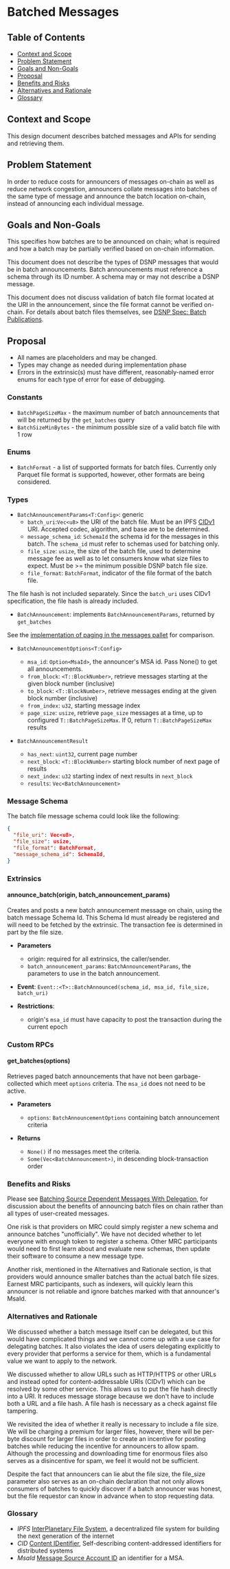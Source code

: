 # Batched Messages

## Table of Contents
* [Context and Scope](#context-and-scope)
* [Problem Statement](#problem-statement)
* [Goals and Non-Goals](#goals-and-non-goals)
* [Proposal](#proposal)
* [Benefits and Risks](#benefits-and-risks)
* [Alternatives and Rationale](#alternatives-and-rationale)
* [Glossary](#glossary)

## Context and Scope
This design document describes batched messages and APIs for sending and retrieving them.

## Problem Statement
In order to reduce costs for announcers of messages on-chain as well as reduce network congestion, announcers collate messages into batches of the same type of message and announce the batch location on-chain, instead of announcing each individual message.

## Goals and Non-Goals
This specifies how batches are to be announced on chain; what is required and how a batch may be partially verified based on on-chain information.

This document does not describe the types of DSNP messages that would be in batch announcements. Batch announcements must reference a schema through its ID number. A schema may or may not describe a DSNP message.

This document does not discuss validation of batch file format located at the URI in the announcement, since
the file format cannot be verified on-chain. For details about batch files themselves, see [DSNP Spec: Batch Publications](https://spec.dsnp.org/DSNP/BatchPublications).

## Proposal
* All names are placeholders and may be changed.
* Types may change as needed during implementation phase
* Errors in the extrinsic(s) must have different, reasonably-named error enums for each type of error for ease of debugging.

### Constants
* `BatchPageSizeMax` - the maximum number of batch announcements that will be returned by the `get_batches` query
* `BatchSizeMinBytes` - the minimum possible size of a valid batch file with 1 row

### Enums
* `BatchFormat` - a list of supported formats for batch files. Currently only Parquet file format is supported, however,
other formats are being considered.

### Types
* `BatchAnnouncementParams<T:Config>`: generic
    * `batch_uri`:`Vec<u8>` the URI of the batch file. Must be an IPFS [CIDv1](https://github.com/multiformats/cid/) URI. Accepted codec, algorithm, and base are to be determined.
    * `message_schema_id`: `SchemaId`  the schema id for the messages in this batch. The `schema_id` must refer to schemas used for batching only.
    * `file_size`: `usize`, the size of the batch file, used to determine message fee as well as to let consumers know what size files to expect.  Must be &gt;= the minimum possible DSNP batch file size.
    * `file_format`: `BatchFormat`, indicator of the file format of the batch file.

The file hash is not included separately. Since the `batch_uri` uses CIDv1 specification, the file hash is already included.

* `BatchAnnouncement`: implements `BatchAnnouncementParams`, returned by `get_batches`

See the [implementation of paging in the messages pallet](https://github.com/LibertyDSNP/mrc/blob/main/common/primitives/src/messages.rs#L26-L58) for comparison.

* `BatchAnnouncementOptions<T:Config>`
    * `msa_id`:  `Option<MsaId>`, the announcer's MSA id.  Pass None() to get all announcements.
    * `from_block`: `<T::BlockNumber>`, retrieve messages starting at the given block number (inclusive)
    * `to_block`: `<T::BlockNumber>`, retrieve messages ending at the given block number (inclusive)
    * `from_index`: `u32`, starting message index
    * `page_size`: `usize`, retrieve `page_size` messages at a time, up to configured `T::BatchPageSizeMax`. If 0, return `T::BatchPageSizeMax` results

* `BatchAnnouncementResult`
    * `has_next`: `uint32`, current page number
    * `next_block`: `<T::BlockNumber>` starting block number of next page of results
    * `next_index`: `u32` starting index of next results in `next_block`
    * `results`: `Vec<BatchAnnouncement>`

### Message Schema
The batch file message schema could look like the following:

```json
{
  "file_uri": Vec<u8>,
  "file_size": usize,
  "file_format": BatchFormat,
  "message_schema_id": SchemaId,
}
```

### Extrinsics
#### announce_batch(origin, batch_announcement_params)
Creates and posts a new batch announcement message on chain, using the batch message Schema Id. This Schema Id must already be registered and will need to be fetched by the extrinsic.  The transaction fee is determined in part by the file size.

* **Parameters**
  * origin:  required for all extrinsics, the caller/sender.
  * `batch_announcement_params`: `BatchAnnouncementParams`, the parameters to use in the batch announcement.

* **Event**:  `Event::<T>::BatchAnnounced(schema_id, msa_id, file_size, batch_uri)`
* **Restrictions**:
  * origin's `msa_id` must have capacity to post the transaction during the current epoch

### Custom RPCs

#### get_batches(options)
Retrieves paged batch announcements that have not been garbage-collected which meet `options` criteria.  The `msa_id` does not need to be active.

* **Parameters**
  * `options`: `BatchAnnouncementOptions` containing batch announcement criteria

* **Returns**
  * `None()` if no messages meet the criteria.
  * `Some(Vec<BatchAnnouncement>)`, in descending block-transaction order


### Benefits and Risks
Please see [Batching Source Dependent Messages With Delegation](https://forums.projectliberty.io/t/04-batching-source-dependent-messages-with-delegation/216), for discussion about the benefits of announcing batch files on chain rather than all types of user-created messages.

One risk is that providers on MRC could simply register a new schema and announce batches "unofficially". We have not decided whether to let everyone with enough token to register a schema. Other MRC participants would need to first learn about and evaluate new schemas, then update their software to consume a new message type.

Another risk, mentioned in the Alternatives and Rationale section, is that providers would announce smaller batches than the actual batch file sizes. Earnest MRC participants, such as indexers, will quickly learn this announcer is not reliable and ignore batches marked with that announcer's MsaId.

### Alternatives and Rationale
We discussed whether a batch message itself can be delegated, but this would have complicated things and we cannot come up with a use case for delegating batches. It also violates the idea of users delegating explicitly to every provider that performs a service for them, which is a fundamental value we want to apply to the network.

We discussed whether to allow URLs such as HTTP/HTTPS or other URLs and instead opted for content-addressable URIs (CIDv1) which can be resolved by some other service.  This allows us to put the file hash directly into a URI.  It reduces message storage because we don't have to include both a URL and a file hash. A file hash is necessary as a check against file tampering.

We revisited the idea of whether it really is necessary to include a file size. We will be charging a premium for larger files, however, there will be per-byte discount for larger files in order to create an incentive for posting batches while reducing the incentive for announcers to allow spam. Although the processing and downloading time for enormous files also serves as a disincentive for spam, we feel it would not be sufficient.

Despite the fact that announcers can lie abut the file size, the file_size parameter also serves as an on-chain declaration that not only allows consumers of batches to quickly discover if a batch announcer was honest, but the file requestor can know in advance when to stop requesting data.

### Glossary
* *IPFS* [InterPlanetary File System](https://docs.ipfs.io/), a decentralized file system for building the next generation of the internet
* *CID* [Content IDentifier](https://github.com/multiformats/cid/), Self-describing content-addressed identifiers for distributed systems
* *MsaId* [Message Source Account ID](https://github.com/LibertyDSNP/mrc/blob/main/designdocs/ACCOUNTS.md) an identifier for a MSA.
